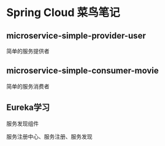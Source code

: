 # Spring Cloud 菜鸟笔记
## microservice-simple-provider-user
简单的服务提供者
## microservice-simple-consumer-movie
简单的服务消费者
## Eureka学习
服务发现组件
    
服务注册中心、服务注册、服务发现

